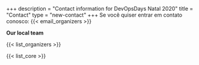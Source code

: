 +++
description = "Contact information for DevOpsDays Natal 2020"
title = "Contact"
type = "new-contact"
+++
Se você quiser entrar em contato conosco: {{< email_organizers >}}

**Our local team**

{{< list_organizers >}}

{{< list_core >}}